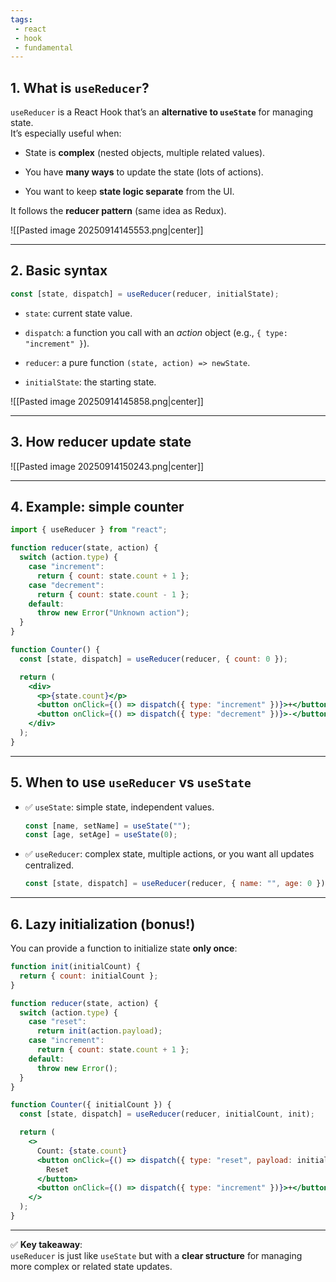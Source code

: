 ```yaml
---
tags: 
 - react
 - hook
 - fundamental
---
```


## 1. What is `useReducer`?

`useReducer` is a React Hook that’s an **alternative to `useState`** for managing state.  
It’s especially useful when:

- State is **complex** (nested objects, multiple related values).
    
- You have **many ways** to update the state (lots of actions).
    
- You want to keep **state logic separate** from the UI.
    

It follows the **reducer pattern** (same idea as Redux).

![[Pasted image 20250914145553.png|center]]

---

## 2. Basic syntax

```jsx
const [state, dispatch] = useReducer(reducer, initialState);
```

- `state`: current state value.
    
- `dispatch`: a function you call with an _action_ object (e.g., `{ type: "increment" }`).
    
- `reducer`: a pure function `(state, action) => newState`.
    
- `initialState`: the starting state.
    

![[Pasted image 20250914145858.png|center]]

---

## 3. How reducer update state

![[Pasted image 20250914150243.png|center]]

---

## 4. Example: simple counter

```jsx
import { useReducer } from "react";

function reducer(state, action) {
  switch (action.type) {
    case "increment":
      return { count: state.count + 1 };
    case "decrement":
      return { count: state.count - 1 };
    default:
      throw new Error("Unknown action");
  }
}

function Counter() {
  const [state, dispatch] = useReducer(reducer, { count: 0 });

  return (
    <div>
      <p>{state.count}</p>
      <button onClick={() => dispatch({ type: "increment" })}>+</button>
      <button onClick={() => dispatch({ type: "decrement" })}>-</button>
    </div>
  );
}
```

---

## 5. When to use `useReducer` vs `useState`

- ✅ `useState`: simple state, independent values.
    
    ```jsx
    const [name, setName] = useState("");
    const [age, setAge] = useState(0);
    ```
    
- ✅ `useReducer`: complex state, multiple actions, or you want all updates centralized.
    
    ```jsx
    const [state, dispatch] = useReducer(reducer, { name: "", age: 0 });
    ```
    

---

## 6. Lazy initialization (bonus!)

You can provide a function to initialize state **only once**:

```jsx
function init(initialCount) {
  return { count: initialCount };
}

function reducer(state, action) {
  switch (action.type) {
    case "reset":
      return init(action.payload);
    case "increment":
      return { count: state.count + 1 };
    default:
      throw new Error();
  }
}

function Counter({ initialCount }) {
  const [state, dispatch] = useReducer(reducer, initialCount, init);

  return (
    <>
      Count: {state.count}
      <button onClick={() => dispatch({ type: "reset", payload: initialCount })}>
        Reset
      </button>
      <button onClick={() => dispatch({ type: "increment" })}>+</button>
    </>
  );
}
```

---

✅ **Key takeaway**:  
`useReducer` is just like `useState` but with a **clear structure** for managing more complex or related state updates.